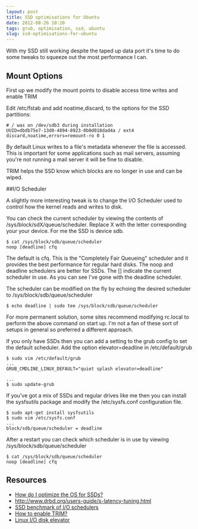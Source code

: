 ```yaml
---
layout: post
title: SSD optimisations for Ubuntu
date: 2012-08-26 10:20
tags: grub, optimisation, ssd, ubuntu
slug: ssd-optimisations-for-ubuntu
---
```


With my SSD still working despite the taped up data port it's time to do some tweaks to squeeze out the most performance I can.

## Mount Options

First up we modify the mount points to disable access time writes and enable TRIM

Edit /etc/fstab and add noatime,discard, to the options for the SSD partitions:

	# / was on /dev/sdb3 during installation 
	UUID=dbdb75e7-13d0-4894-8923-0b0d018dad4a / ext4 discard,noatime,errors=remount-ro 0 1

By default Linux writes to a file's metadata whenever the file is accessed. This is important for some applications such as mail servers, assuming you're not running a mail server it will be fine to disable.

TRIM helps the SSD know which blocks are no longer in use and can be wiped.

##I/O Scheduler

A slightly more interesting tweak is to change the I/O Scheduler used to control how the kernel reads and writes to disk.

You can check the current scheduler by viewing the contents of /sys/block/sdX/queue/scheduler. Replace X with the letter corresponding your your device. For me the SSD is device sdb.

	$ cat /sys/block/sdb/queue/scheduler
	noop [deadline] cfq

The default is cfq. This is the "Completely Fair Queueing" scheduler and it provides the best performance for regular hard disks. The noop and deadline schedulers are better for SSDs. The [] indicate the current scheduler in use. As you can see I've gone with the deadline scheduler.

The scheduler can be modified on the fly by echoing the desired scheduler to /sys/block/sdb/queue/scheduler

	$ echo deadline | sudo tee /sys/block/sdb/queue/scheduler

For more permanent solution, some sites recommend modifying rc.local to perform the above command on start up. I'm not a fan of these sort of setups in general so preferred a different approach.

If you only have SSDs then you can add a setting to the grub config to set the default scheduler. Add the option elevator=deadline in /etc/default/grub

	$ sudo vim /etc/default/grub
	...
	GRUB_CMDLINE_LINUX_DEFAULT="quiet splash elevator=deadline"

	...
	$ sudo update-grub

If you've got a mix of SSDs and regular drives like me then you can install the sysfsutils package and modify the /etc/sysfs.conf configuration file.

	$ sudo apt-get install sysfsutils
	$ sudo vim /etc/sysfs.conf
	...
	block/sdb/queue/scheduler = deadline

After a restart you can check which scheduler is in use by viewing /sys/block/sdb/queue/scheduler

	$ cat /sys/block/sdb/queue/scheduler
	noop [deadline] cfq

## Resources

* [How do I optimize the OS for SSDs?](http://askubuntu.com/questions/1400/how-do-i-optimize-the-os-for-ssds)
* <http://www.drbd.org/users-guide/s-latency-tuning.html>
* [SSD benchmark of I/O schedulers](http://ubuntuforums.org/showthread.php?t=1464706)
* [How to enable TRIM?](http://askubuntu.com/questions/18903/how-to-enable-trim)
* [Linux I/O disk elevator](http://www.gnutoolbox.com/linux-io-elevator/)